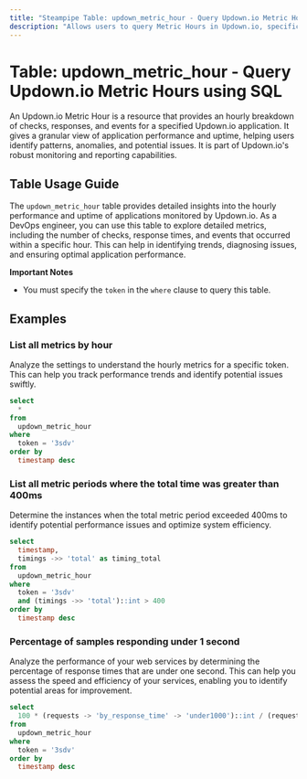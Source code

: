 ```yaml
---
title: "Steampipe Table: updown_metric_hour - Query Updown.io Metric Hours using SQL"
description: "Allows users to query Metric Hours in Updown.io, specifically the hourly checks, responses, and events, providing insights into application uptime and performance."
---
```


# Table: updown_metric_hour - Query Updown.io Metric Hours using SQL

An Updown.io Metric Hour is a resource that provides an hourly breakdown of checks, responses, and events for a specified Updown.io application. It gives a granular view of application performance and uptime, helping users identify patterns, anomalies, and potential issues. It is part of Updown.io's robust monitoring and reporting capabilities.

## Table Usage Guide

The `updown_metric_hour` table provides detailed insights into the hourly performance and uptime of applications monitored by Updown.io. As a DevOps engineer, you can use this table to explore detailed metrics, including the number of checks, response times, and events that occurred within a specific hour. This can help in identifying trends, diagnosing issues, and ensuring optimal application performance.

**Important Notes**
- You must specify the `token` in the `where` clause to query this table.

## Examples

### List all metrics by hour
Analyze the settings to understand the hourly metrics for a specific token. This can help you track performance trends and identify potential issues swiftly.

```sql
select
  *
from
  updown_metric_hour
where
  token = '3sdv'
order by
  timestamp desc
```

### List all metric periods where the total time was greater than 400ms
Determine the instances when the total metric period exceeded 400ms to identify potential performance issues and optimize system efficiency.

```sql
select
  timestamp,
  timings ->> 'total' as timing_total
from
  updown_metric_hour
where
  token = '3sdv'
  and (timings ->> 'total')::int > 400
order by
  timestamp desc
```

### Percentage of samples responding under 1 second
Analyze the performance of your web services by determining the percentage of response times that are under one second. This can help you assess the speed and efficiency of your services, enabling you to identify potential areas for improvement.

```sql
select
  100 * (requests -> 'by_response_time' -> 'under1000')::int / (requests -> 'samples')::float as req_under_1sec
from
  updown_metric_hour
where
  token = '3sdv'
order by
  timestamp desc
```